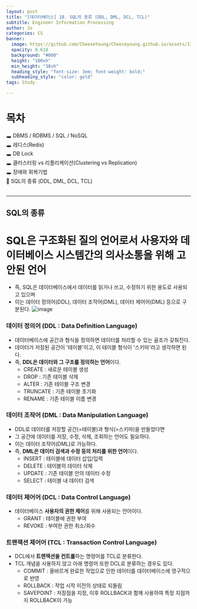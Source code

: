 ```yaml
---
layout: post
title: "[데이터베이스] 18. SQL의 종류 (DDL, DML, DCL, TCL)"
subtitle: Engineer Information Processing
author: Jo
categories: CS
banner:
  image: https://github.com/CheeseYoung/Cheeseyoung.github.io/assets/132384527/d240ceb7-730e-454b-ab4e-9e0862225d97
  opacity: 0.618
  background: "#000"
  height: "100vh"
  min_height: "38vh"
  heading_style: "font-size: 3em; font-weight: bold;"
  subheading_style: "color: gold"
tags: Study

---
```


# 목차
🕳 DBMS / RDBMS / SQL / NoSQL <br>
🕳 레디스(Redis) <br>
🕳 DB Lock <br>
🕳 클러스터링 vs 리플리케이션(Clustering vs Replication) <br>
🕳 장애와 회복기법 <br>
📌 SQL의 종류 (DDL, DML, DCL, TCL) <br>
<br>
<hr>


## SQL의 종류
# SQL은 구조화된 질의 언어로서 사용자와 데이터베이스 시스템간의 의사소통을 위해 고안된 언어
- 즉, SQL은 데이터베이스에서 데이터를 읽거나 쓰고, 수정하기 위한 용도로 사용되고 있으며
- 이는 데이터 정의어(DDL), 데이터 조작어(DML), 데이터 제어어(DML) 등으로 구분된다.
![image](https://github.com/CheeseYoung/Cheeseyoung.github.io/assets/132384527/d240ceb7-730e-454b-ab4e-9e0862225d97)

### 데이터 정의어 (DDL : Data Definition Language)
- 데이터베이스에 공간과 형식을 정의하면 데이터를 처리할 수 있는 골조가 갖춰진다. 
- 데이터가 저장된 공간이 '테이블'이고, 이 테이블 형식이 '스키마'라고 생각하면 된다.
- 즉, **DDL은 데이터와 그 구조를 정의하는 언어**이다.
  - CREATE : 새로운 테이블 생성
  - DROP : 기존 테이블 삭제
  - ALTER : 기존 테이블 구조 변경
  - TRUNCATE : 기존 테이블 초기화
  - RENAME : 기존 테이블 이름 변경

### 데이터 조작어 (DML : Data Manipulation Language)
- DDL로 데이터를 저장할 공간(=테이블)과 형식(=스키마)을 만들었다면
- 그 공간에 데이터를 저장, 수정, 삭제, 조회하는 언어도 필요하다.
- 이는 데이터 조작어(DML)로 가능하다.
- 즉, **DML은 데이터 검색과 수정 등의 처리를 위한 언어**이다.
  - INSERT : 테이블에 데이터 삽입/입력
  - DELETE : 테이블의 데이터 삭제
  - UPDATE : 기존 테이블 안의 데이터 수정
  - SELECT : 테이블 내 데이터 검색

### 데이터 제어어 (DCL : Data Control Language)
- 데이터베이스 **사용자의 권한 제어**를 위해 사용되는 언어이다.
  - GRANT : 테이블에 권한 부여
  - REVOKE : 부여한 권한 취소/회수

### 트랜잭션 제어어 (TCL : Transaction Control Language)
- DCL에서 **트랜잭션을 컨트롤**하는 명령어를 TCL로 분류한다.
- TCL 개념을 사용하지 않고 아래 명령어 또한 DCL로 분류하는 경우도 있다.
  - COMMIT : 올바르게 완료한 작업으로 인한 데이터를 데이터베이스에 영구적으로 반영
  - ROLLBACK : 작업 시작 이전의 상태로 되돌림
  - SAVEPOINT : 저장점을 지정, 이후 ROLLBACK과 함께 사용하여 특정 지점까지 ROLLBACK이 가능








